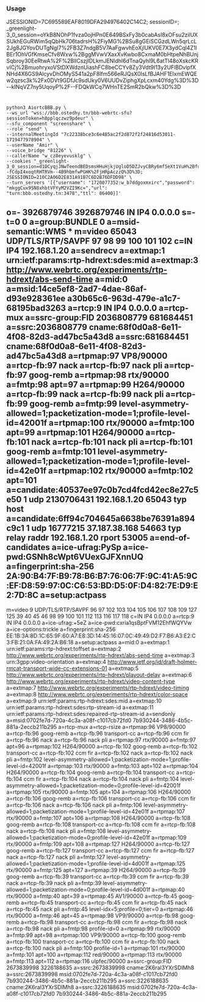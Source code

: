 ### Usage 
JSESSIONID=7C695589EAF8019DFA294976402C14C2; sessionID=; _greenlight-3_0_session=oYkB8NOhP1fvza0ojHPn0E649BSxFy3b0cabAsI8xOFsu2zilUXSUkhEGuRWim5qQbHk706tadrsH%2FiyMG%2BSu8gGEiSCGzdLWn5qrLcL2Jg8JGYovDUTgNgI7%2FB3Z7ndgB5V7AaFgwvhEoXjlUKV0E7X3ydCql4Z1lBEr1OhVGfKmseCfv8Wxw%2BggMVwVXaxXvKwbo8CxmaM0bHtpeNhBUnjSqbroy30EeRtwA%2F%2BllCszjIDLkmJENldhl6dTnaQyhl9L6atTl48oXskcKRvICj%2BmuohryxoVStDXWdznUiashFC8beCCYv8Zy3Vdt9I13y2UFlBDvlpfXNHd4X6GS9AlcyvDhOMyS541a2pF8lfm566eRJQsX0IsLfBJAHF1ElxmEWQEw2qzsc3k%2Fx0DVt9GDfJc9sdUky0V6UUDvZiphgXpLcxm40Ydg%3D%3D--kINqVZ7ny5UqoyP%2F--FDQkWCq7WHnTE2SmR2bQkw%3D%3D

# 
    python3 AiortcBBB.py \
    --ws_url "wss://bbb.ostedhy.tn/bbb-webrtc-sfu?sessionToken=h8pplqczwz9pdeur" \
    --sfu_component "screenshare" \
    --role "send" \
    --internalMeetingId "7c22338bce3c6e485ac2f2d872f2f24816d53011-1719477978904" \
    --userName "Amir" \
    --voice_bridge "81226" \
    --callerName "w_cz8eyevusklg" \
    --cookies "_greenlight-3_0_session=d1DCyqjJNwTeendBEDsmsHHuHjkjUgloD5DZJvyCBRy6mf5eXt1VuH%2BfuA690OVL%2BD8pFYhaQWuuD63Q4CIL%2B4w%2Ft7IYsYqQt5rKCwglR9ay%2FwknbpZSWAgZfirvxd2ZCgEAakVaTbbzSBfQIFctXt3eWvrHtliF3mPJN%2BumSdzz4ha4zQ%2FsQwnqO%2FhfQGC2acb%2FP0R41683zLIWqzFbyfLxweDPdpz6t0xscxWoegdZ6NtEc1004iWHv0WpxeC%2FOzeWXZvxN1kyw%2BXvkbuGb6gTkbPKOyCQUONshJBafacu2aDO%2BwfecKHu98NMWP29vOieWZzIcGtgm294X%2FOPxzBC87f3fzkdDlU2b%2F1C6c7a8g4e3JIBeO1Fvrc%2BHmHOd%2FwHTXcEEEetrBLGIZqD8FqRXhgPLdMviS2NnZZ0nWPxEP6o8fGK7899Ig%3D%3D--fCdpI4xoqtRHTRVm--4B9hbmfwPGHK%2FjHRpAczzQ%3D%3D; JSESSIONID=210C2A06D2E831A91B7C6D2B76DFDD98" \
    --turn_servers '[{"username": "1720077352:w_b7ddgoxmxirc","password": "mkggCux9SN8xhbtVFYyM2VZI9Kc=","url": "turn:bbb.ostedhy.tn:3478","ttl": 86400}]'
o=- 3926879746 3926879746 IN IP4 0.0.0.0
s=-
t=0 0
a=group:BUNDLE 0
a=msid-semantic:WMS *
m=video 65043 UDP/TLS/RTP/SAVPF 97 98 99 100 101 102
c=IN IP4 192.168.1.20
a=sendrecv
a=extmap:1 urn:ietf:params:rtp-hdrext:sdes:mid
a=extmap:3 http://www.webrtc.org/experiments/rtp-hdrext/abs-send-time
a=mid:0
a=msid:14ce5ef8-2ad7-4dae-86af-d93e928361ee a30b65c6-963d-479e-a1c7-68195bad3263
a=rtcp:9 IN IP4 0.0.0.0
a=rtcp-mux
a=ssrc-group:FID 2036808779 681684451
a=ssrc:2036808779 cname:68f0d0a8-6e11-4f08-82d3-ad47bc5a43d8
a=ssrc:681684451 cname:68f0d0a8-6e11-4f08-82d3-ad47bc5a43d8
a=rtpmap:97 VP8/90000
a=rtcp-fb:97 nack
a=rtcp-fb:97 nack pli
a=rtcp-fb:97 goog-remb
a=rtpmap:98 rtx/90000
a=fmtp:98 apt=97
a=rtpmap:99 H264/90000
a=rtcp-fb:99 nack
a=rtcp-fb:99 nack pli
a=rtcp-fb:99 goog-remb
a=fmtp:99 level-asymmetry-allowed=1;packetization-mode=1;profile-level-id=42001f
a=rtpmap:100 rtx/90000
a=fmtp:100 apt=99
a=rtpmap:101 H264/90000
a=rtcp-fb:101 nack
a=rtcp-fb:101 nack pli
a=rtcp-fb:101 goog-remb
a=fmtp:101 level-asymmetry-allowed=1;packetization-mode=1;profile-level-id=42e01f
a=rtpmap:102 rtx/90000
a=fmtp:102 apt=101
a=candidate:40537ee97c0b7cd4fcd42ec8e27c5e50 1 udp 2130706431 192.168.1.20 65043 typ host
a=candidate:6ff94c704645a6638be76391a894c9c1 1 udp 16777215 37.187.38.168 54663 typ relay raddr 192.168.1.20 rport 53005
a=end-of-candidates
a=ice-ufrag:PySp
a=ice-pwd:GSNh8cWpt6VUexGJFXnnUQ
a=fingerprint:sha-256 2A:90:B4:7F:B9:78:B6:B7:76:06:7F:9C:41:A5:9C:EF:D8:59:97:0C:C6:53:BD:D5:0F:D4:82:7E:D9:E2:7D:8C
a=setup:actpass
--------
m=video 9 UDP/TLS/RTP/SAVPF 96 97 102 103 104 105 106 107 108 109 127 125 39 40 45 46 98 99 100 101 112 113 116 117 118
c=IN IP4 0.0.0.0
a=rtcp:9 IN IP4 0.0.0.0
a=ice-ufrag:+5eZ
a=ice-pwd:cxria1qsBptFVM12EhfWQYVw
a=ice-options:trickle
a=fingerprint:sha-256 EE:1B:3A:8D:1C:65:9F:60:A7:E8:3D:14:45:16:07:0C:49:49:D2:F7:B6:A3:E2:C3:FB:21:0A:FA:49:2A:B6:18
a=setup:actpass
a=mid:0
a=extmap:1 urn:ietf:params:rtp-hdrext:toffset
a=extmap:2 http://www.webrtc.org/experiments/rtp-hdrext/abs-send-time
a=extmap:3 urn:3gpp:video-orientation
a=extmap:4 http://www.ietf.org/id/draft-holmer-rmcat-transport-wide-cc-extensions-01
a=extmap:5 http://www.webrtc.org/experiments/rtp-hdrext/playout-delay
a=extmap:6 http://www.webrtc.org/experiments/rtp-hdrext/video-content-type
a=extmap:7 http://www.webrtc.org/experiments/rtp-hdrext/video-timing
a=extmap:8 http://www.webrtc.org/experiments/rtp-hdrext/color-space
a=extmap:9 urn:ietf:params:rtp-hdrext:sdes:mid
a=extmap:10 urn:ietf:params:rtp-hdrext:sdes:rtp-stream-id
a=extmap:11 urn:ietf:params:rtp-hdrext:sdes:repaired-rtp-stream-id
a=sendonly
a=msid:0702fe7d-720a-4c3a-a08f-c1017cb72fd0 7b930244-3486-4b5c-881a-2eccb211b295
a=rtcp-mux
a=rtcp-rsize
a=rtpmap:96 VP8/90000
a=rtcp-fb:96 goog-remb
a=rtcp-fb:96 transport-cc
a=rtcp-fb:96 ccm fir
a=rtcp-fb:96 nack
a=rtcp-fb:96 nack pli
a=rtpmap:97 rtx/90000
a=fmtp:97 apt=96
a=rtpmap:102 H264/90000
a=rtcp-fb:102 goog-remb
a=rtcp-fb:102 transport-cc
a=rtcp-fb:102 ccm fir
a=rtcp-fb:102 nack
a=rtcp-fb:102 nack pli
a=fmtp:102 level-asymmetry-allowed=1;packetization-mode=1;profile-level-id=42001f
a=rtpmap:103 rtx/90000
a=fmtp:103 apt=102
a=rtpmap:104 H264/90000
a=rtcp-fb:104 goog-remb
a=rtcp-fb:104 transport-cc
a=rtcp-fb:104 ccm fir
a=rtcp-fb:104 nack
a=rtcp-fb:104 nack pli
a=fmtp:104 level-asymmetry-allowed=1;packetization-mode=0;profile-level-id=42001f
a=rtpmap:105 rtx/90000
a=fmtp:105 apt=104
a=rtpmap:106 H264/90000
a=rtcp-fb:106 goog-remb
a=rtcp-fb:106 transport-cc
a=rtcp-fb:106 ccm fir
a=rtcp-fb:106 nack
a=rtcp-fb:106 nack pli
a=fmtp:106 level-asymmetry-allowed=1;packetization-mode=1;profile-level-id=42e01f
a=rtpmap:107 rtx/90000
a=fmtp:107 apt=106
a=rtpmap:108 H264/90000
a=rtcp-fb:108 goog-remb
a=rtcp-fb:108 transport-cc
a=rtcp-fb:108 ccm fir
a=rtcp-fb:108 nack
a=rtcp-fb:108 nack pli
a=fmtp:108 level-asymmetry-allowed=1;packetization-mode=0;profile-level-id=42e01f
a=rtpmap:109 rtx/90000
a=fmtp:109 apt=108
a=rtpmap:127 H264/90000
a=rtcp-fb:127 goog-remb
a=rtcp-fb:127 transport-cc
a=rtcp-fb:127 ccm fir
a=rtcp-fb:127 nack
a=rtcp-fb:127 nack pli
a=fmtp:127 level-asymmetry-allowed=1;packetization-mode=1;profile-level-id=4d001f
a=rtpmap:125 rtx/90000
a=fmtp:125 apt=127
a=rtpmap:39 H264/90000
a=rtcp-fb:39 goog-remb
a=rtcp-fb:39 transport-cc
a=rtcp-fb:39 ccm fir
a=rtcp-fb:39 nack
a=rtcp-fb:39 nack pli
a=fmtp:39 level-asymmetry-allowed=1;packetization-mode=0;profile-level-id=4d001f
a=rtpmap:40 rtx/90000
a=fmtp:40 apt=39
a=rtpmap:45 AV1/90000
a=rtcp-fb:45 goog-remb
a=rtcp-fb:45 transport-cc
a=rtcp-fb:45 ccm fir
a=rtcp-fb:45 nack
a=rtcp-fb:45 nack pli
a=fmtp:45 level-idx=5;profile=0;tier=0
a=rtpmap:46 rtx/90000
a=fmtp:46 apt=45
a=rtpmap:98 VP9/90000
a=rtcp-fb:98 goog-remb
a=rtcp-fb:98 transport-cc
a=rtcp-fb:98 ccm fir
a=rtcp-fb:98 nack
a=rtcp-fb:98 nack pli
a=fmtp:98 profile-id=0
a=rtpmap:99 rtx/90000
a=fmtp:99 apt=98
a=rtpmap:100 VP9/90000
a=rtcp-fb:100 goog-remb
a=rtcp-fb:100 transport-cc
a=rtcp-fb:100 ccm fir
a=rtcp-fb:100 nack
a=rtcp-fb:100 nack pli
a=fmtp:100 profile-id=1
a=rtpmap:101 rtx/90000
a=fmtp:101 apt=100
a=rtpmap:112 red/90000
a=rtpmap:113 rtx/90000
a=fmtp:113 apt=112
a=rtpmap:116 ulpfec/90000
a=ssrc-group:FID 2673839998 3226188635
a=ssrc:2673839998 cname:2K6ral3YXrSDIMh8
a=ssrc:2673839998 msid:0702fe7d-720a-4c3a-a08f-c1017cb72fd0 7b930244-3486-4b5c-881a-2eccb211b295
a=ssrc:3226188635 cname:2K6ral3YXrSDIMh8
a=ssrc:3226188635 msid:0702fe7d-720a-4c3a-a08f-c1017cb72fd0 7b930244-3486-4b5c-881a-2eccb211b295
